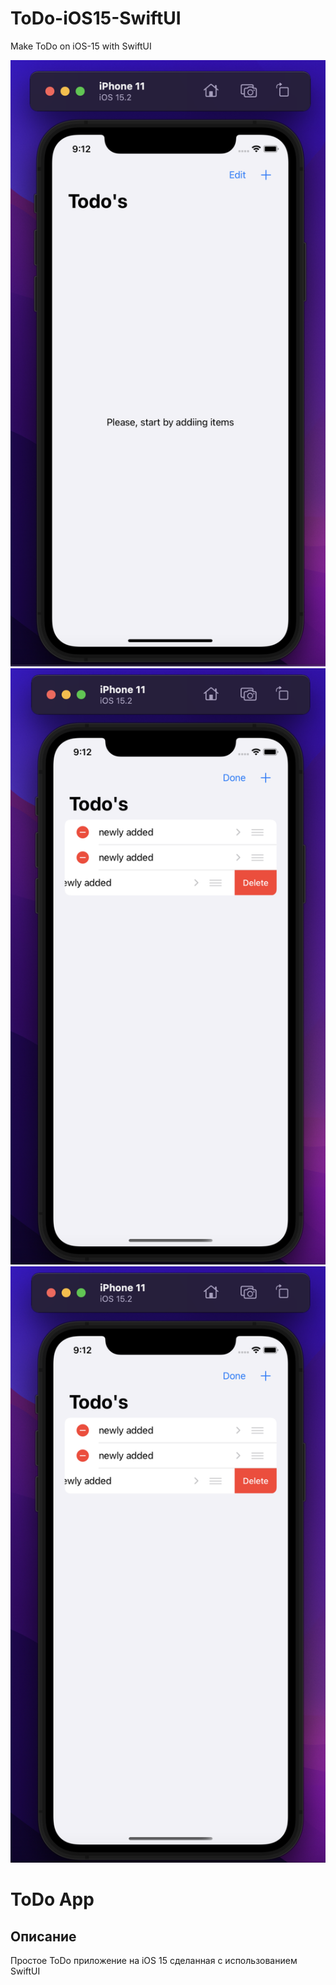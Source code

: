 # ToDo-iOS15-SwiftUI
Make ToDo on iOS-15 with SwiftUI

![Screen Banner](Documentation/1.png)
![Screen Banner](Documentation/2.png)
![Screen Banner](Documentation/2.png)

# ToDo App

## Описание

Простое ToDo приложение на iOS 15 сделанная с использованием SwiftUI

